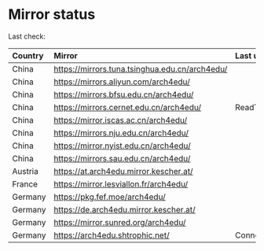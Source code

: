 <script src="./time.js"></script>
# Mirror status
Last check: <script type="text/javascript">localize(1755530986.0937595);</script>

|Country|Mirror|Last update|
|:------|:-----|:----------|
|China|https://mirrors.tuna.tsinghua.edu.cn/arch4edu/|<script type="text/javascript">localize(1755499877);</script>|
|China|https://mirrors.aliyun.com/arch4edu/|<script type="text/javascript">localize(1755499877);</script>|
|China|https://mirrors.bfsu.edu.cn/arch4edu/|<script type="text/javascript">localize(1755456242);</script>|
|China|https://mirrors.cernet.edu.cn/arch4edu/|ReadTimeout|
|China|https://mirror.iscas.ac.cn/arch4edu/|<script type="text/javascript">localize(1755499877);</script>|
|China|https://mirrors.nju.edu.cn/arch4edu/|<script type="text/javascript">localize(1755456242);</script>|
|China|https://mirror.nyist.edu.cn/arch4edu/|<script type="text/javascript">localize(1755456242);</script>|
|China|https://mirrors.sau.edu.cn/arch4edu/|<script type="text/javascript">localize(1755369726);</script>|
|Austria|https://at.arch4edu.mirror.kescher.at/|<script type="text/javascript">localize(1755499877);</script>|
|France|https://mirror.lesviallon.fr/arch4edu/|<script type="text/javascript">localize(1755499877);</script>|
|Germany|https://pkg.fef.moe/arch4edu/|<script type="text/javascript">localize(1755499877);</script>|
|Germany|https://de.arch4edu.mirror.kescher.at/|<script type="text/javascript">localize(1755499877);</script>|
|Germany|https://mirror.sunred.org/arch4edu/|<script type="text/javascript">localize(1755499877);</script>|
|Germany|https://arch4edu.shtrophic.net/|ConnectionError|

<script src="./tablefilter/tablefilter.js"></script>
<script src="./table.js"></script>